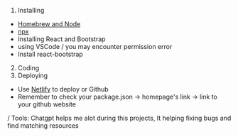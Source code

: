 1. Installing 
- [Homebrew and Node](https://medium.com/@anala007/resolving-the-npm-command-not-found-error-on-a-macbook-9fe6c233fa39)
- [npx](https://stackoverflow.com/questions/49894620/npx-command-not-found)
- Installing React and Bootstrap
- using VSCode
/ you may encounter permission error 
- Install react-bootstrap
2. Coding
3. Deploying 
- Use [Netlify](https://app.netlify.com/) to deploy or Github
- Remember to check your package.json -> homepage's link -> link to your github website

/ Tools: Chatgpt helps me alot during this projects, It helping fixing bugs and find matching resources
